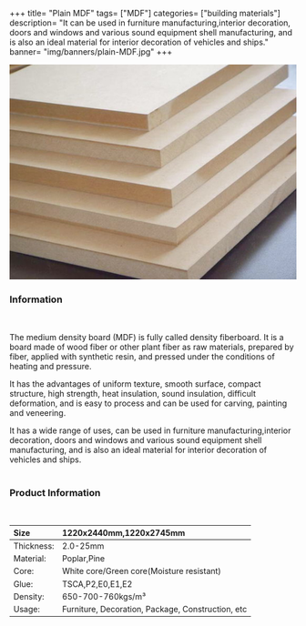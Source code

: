 +++
title= "Plain MDF"
tags= ["MDF"]
categories= ["building materials"]
description= "It can be used in furniture manufacturing,interior decoration, doors and windows and various sound equipment shell manufacturing, and is also an ideal material for interior decoration of vehicles and ships."
banner= "img/banners/plain-MDF.jpg"
+++

![](/img/banners/plain-MDF.jpg)

### Information
<br /> 

The medium density board (MDF) is fully called density fiberboard. It is a board made of wood fiber or other plant fiber as raw materials, prepared by fiber, applied with synthetic resin, and pressed under the conditions of heating and pressure.

It has the advantages of uniform texture, smooth surface, compact structure, high strength, heat insulation, sound insulation, difficult deformation, and is easy to process and can be used for carving, painting and veneering.

It has a wide range of uses, can be used in furniture manufacturing,interior decoration, doors and windows and various sound equipment shell manufacturing, and is also an ideal material for interior decoration of vehicles and ships.
<br /> 
<br /> 

### Product Information

<br /> 

|Size|1220x2440mm,1220x2745mm|
|:-|:-------|
|Thickness:|2.0-25mm|
|Material:|Poplar,Pine|
|Core:|White core/Green core(Moisture resistant)|
|Glue:|TSCA,P2,E0,E1,E2|
|Density:| 650-700-760kgs/m³|
|Usage:|Furniture, Decoration, Package, Construction, etc|
